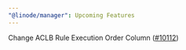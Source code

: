 ```yaml
---
"@linode/manager": Upcoming Features
---
```


Change ACLB Rule Execution Order Column ([#10112](https://github.com/linode/manager/pull/10112))
